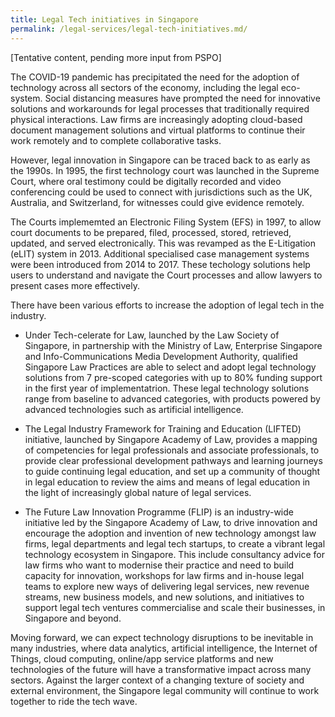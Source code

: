 ```yaml
---
title: Legal Tech initiatives in Singapore
permalink: /legal-services/legal-tech-initiatives.md/
---
```



[Tentative content, pending more input from PSPO]

The COVID-19 pandemic has precipitated the need for the adoption of technology across all sectors of the economy, including the legal eco-system. Social distancing measures have prompted the need for innovative solutions and workarounds for legal processes that traditionally required physical interactions. Law firms are increasingly adopting cloud-based document management solutions and virtual platforms to continue their work remotely and to complete collaborative tasks.

However, legal innovation in Singapore can be traced back to as early as the 1990s. In 1995, the first technology court was launched in the Supreme Court, where oral testimony could be digitally recorded and video conferencing could be used to connect with jurisdictions such as the UK, Australia, and Switzerland, for witnesses could give evidence remotely. 

The Courts implememted an Electronic Filing System (EFS) in 1997, to allow court documents to be prepared, filed, processed, stored, retrieved, updated, and served electronically. This was revamped as the E-Litigation (eLIT) system in 2013. Additional specialised case management systems were been introduced from 2014 to 2017. These techology solutions help users to understand and navigate the Court processes and allow lawyers to present cases more effectively. 

There have been various efforts to increase the adoption of legal tech in the industry. 

- Under Tech-celerate for Law, launched by the Law Society of Singapore, in partnership with the Ministry of Law, Enterprise Singapore and Info-Communications Media Development Authority, qualified Singapore Law Practices are able to select and adopt legal technology solutions from 7 pre-scoped categories with up to 80% funding support in the first year of implementatrion. These legal technology solutions range from baseline to advanced categories, with products powered by advanced technologies such as artificial intelligence. 

- The Legal Industry Framework for Training and Education (LIFTED) initiative, launched by Singapore Academy of Law, provides a mapping of competencies for legal professionals and associate professionals, to provide clear professional development pathways and learning journeys to guide continuing legal education, and set up a community of thought in legal education to review the aims and means of legal education in the light of increasingly global nature of legal services.

- The Future Law Innovation Programme (FLIP) is an industry-wide initiative led by the Singapore Academy of Law, to drive innovation and encourage the adoption and invention of new technology amongst law firms, legal departments and legal tech startups, to create a vibrant legal technology ecosystem in Singapore. This include consultancy advice for law firms who want to modernise their practice and need to build capacity for innovation, workshops for law firms and in-house legal teams  to explore new ways of delivering legal services, new revenue streams, new business models, and new solutions, and initiatives to support legal tech ventures commercialise and scale their businesses, in Singapore and beyond.

Moving forward, we can expect technology disruptions to be inevitable in many industries, where data analytics, artificial intelligence, the Internet of Things, cloud computing, online/app service platforms and new technologies of the future will have a transformative impact across many sectors. Against the larger context of a changing texture of society and external environment, the Singapore legal community will continue to work together to ride the tech wave. 


